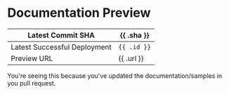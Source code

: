 # Documentation Preview

| Latest Commit SHA            | {{ .sha }}  |
|------------------------------|-------------|
| Latest Successful Deployment | `{{ .id }}` |
| Preview URL                  | {{ .url }}  |

You're seeing this because you've updated the documentation/samples in you pull request.